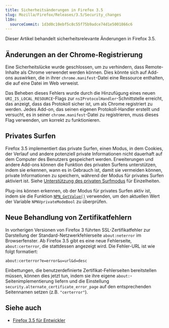 ```yaml
---
title: Sicherheitsänderungen in Firefox 3.5
slug: Mozilla/Firefox/Releases/3.5/Security_changes
l10n:
  sourceCommit: 1d3d0c10ebf5c8c55f75b9adce74d1e5001866c6
---
```


Dieser Artikel behandelt sicherheitsrelevante Änderungen in Firefox 3.5.

## Änderungen an der Chrome-Registrierung

Eine Sicherheitslücke wurde geschlossen, um zu verhindern, dass Remote-Inhalte als Chrome verwendet werden können. Dies könnte sich auf Add-ons auswirken, die in ihrer `chrome.manifest`-Datei eine Ressource enthalten, die auf eine Datei im Web verweist.

Das Beheben dieses Fehlers wurde durch die Hinzufügung eines neuen `URI_IS_LOCAL_RESOURCE`-Flags zur `nsIProtocolHandler`-Schnittstelle erreicht, das anzeigt, dass das Protokoll sicher ist, um als Chrome registriert zu werden. Jedes Add-on, das seinen eigenen Protokoll-Handler erstellt und versucht, es in seiner `chrome.manifest`-Datei zu registrieren, muss dieses Flag verwenden, um korrekt zu funktionieren.

## Privates Surfen

Firefox 3.5 implementiert das private Surfen, einen Modus, in dem Cookies, der Verlauf und andere potenziell private Informationen nicht dauerhaft auf dem Computer des Benutzers gespeichert werden. Erweiterungen und andere Add-ons können die Funktion des privaten Surfens unterstützen, indem sie erkennen, wann es in Gebrauch ist, damit sie vermeiden können, private Informationen zu speichern, während der Modus für privates Surfen aktiviert ist. Siehe [Unterstützung des privaten Surfmodus](/en-US/Supporting_private_browsing_mode) für Einzelheiten.

Plug-ins können erkennen, ob der Modus für privates Surfen aktiv ist, indem sie die Funktion [`NPN_GetValue()`](/de/docs/NPN_GetValue) verwenden, um den aktuellen Wert der Variable `NPNVprivateModeBool` zu überprüfen.

## Neue Behandlung von Zertifikatfehlern

In vorherigen Versionen von Firefox 3 führten SSL-Zertifikatfehler zur Darstellung der Standard-Netzwerkfehlerseite `about:neterror` im Browserfenster. Ab Firefox 3.5 gibt es eine neue Fehlerseite, `about:certerror`, die stattdessen angezeigt wird. Die Fehler-URL ist wie folgt formatiert:

`about:certerror?e=error&u=url&d=desc`

Einbettungen, die benutzerdefinierte Zertifikat-Fehlerseiten bereitstellen müssen, können dies jetzt tun, indem sie ihre eigene `about:`-Seitenimplementierung liefern und die Einstellung `security.alternate_certificate_error_page` auf den entsprechenden Seitennamen setzen (z.B. `"certerror"`).

## Siehe auch

- [Firefox 3.5 für Entwickler](/en-US/Firefox%203.5%20for%20developers)
